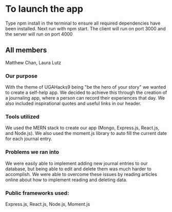 # To launch the app

Type npm install in the terminal to ensure all required dependencies have been installed. Next run with npm start. The client will run on port 3000 and the server will run on port 4000

## All members

Matthew Chan,
Laura Lutz

### Our purpose

With the theme of UGAHacks9 being "be the hero of your story" we wanted to create a self-help app. We decided to achieve this through the creation of a journaling app, where a person can record their experiences that day. We also included inspirational quotes and useful links in our header.

### Tools utilized

We used the MERN stack to create our app (Mongo, Express.js, React.js, and Node.js). We also used the moment.js library to auto fill the current date for each journal entry.

### Problems we ran into

We were easily able to implement adding new journal entries to our database, but being able to edit and delete them was much harder to accomplish. We were able to overcome these issues by reading articles online about how to implement reading and deleting data.

### Public frameworks used:

Express.js,
React.js,
Node.js,
Moment.js


